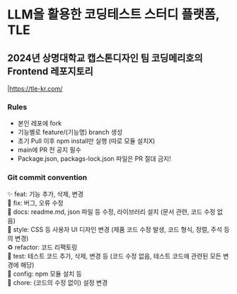 # LLM을 활용한 코딩테스트 스터디 플랫폼, TLE
## 2024년 상명대학교 캡스톤디자인 팀 코딩메리호의 Frontend 레포지토리

|https://tle-kr.com/

### Rules
- 본인 레포에 fork
- 기능별로 feature/(기능명) branch 생성
- 초기 Pull 이후 npm install만 실행 (따로 모듈 설치X)
- main에 PR 전 공지 필수
- Package.json, packags-lock.json 파일은 PR 절대 금지!

### Git commit convention
✨ feat: 기능 추가, 삭제, 변경    
🐛 fix: 버그, 오류 수정    
📝 docs: readme.md, json 파일 등 수정, 라이브러리 설치 (문서 관련, 코드 수정 없음)    
💄 style: CSS 등 사용자 UI 디자인 변경 (제품 코드 수정 발생, 코드 형식, 정렬, 주석 등의 변경)    
♻ refactor: 코드 리팩토링    
🧪 test: 테스트 코드 추가, 삭제, 변경 등 (코드 수정 없음, 테스트 코드에 관련된 모든 변경에 해당)    
🔧 config: npm 모듈 설치 등    
🌱 chore: (코드의 수정 없이) 설정 변경    
